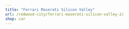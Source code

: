 ```yaml
---
title: "Ferrari Maserati Silicon Valley"
url: /redwood-city/ferrari-maserati-silicon-valley-2/
shop: car
---
```

